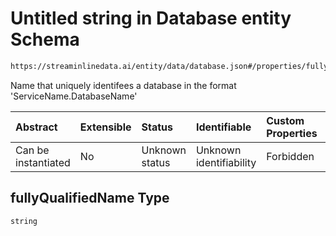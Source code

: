 # Untitled string in Database entity Schema

```txt
https://streaminlinedata.ai/entity/data/database.json#/properties/fullyQualifiedName
```

Name that uniquely identifees a database in the format 'ServiceName.DatabaseName'

| Abstract            | Extensible | Status         | Identifiable            | Custom Properties | Additional Properties | Access Restrictions | Defined In                                                         |
| :------------------ | :--------- | :------------- | :---------------------- | :---------------- | :-------------------- | :------------------ | :----------------------------------------------------------------- |
| Can be instantiated | No         | Unknown status | Unknown identifiability | Forbidden         | Allowed               | none                | [database.json*](../out/data/database.json "open original schema") |

## fullyQualifiedName Type

`string`
